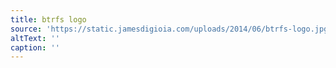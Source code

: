 ```yaml
---
title: btrfs logo
source: 'https://static.jamesdigioia.com/uploads/2014/06/btrfs-logo.jpg'
altText: ''
caption: ''
---
```


